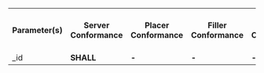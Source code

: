 <table class="list" width="100%">
  <tbody>
    <tr>
      <th>Parameter(s)</th>
      <th>Server Conformance </th>
      <th>Placer Conformance </th>
      <th>Filler Conformance </th>
      <th>Patient Conformance </th>
      <th>Type(s)</th>
      <th>Requirements (when used alone or in combination)</th>
    </tr>
    <tr>
      <td>_id</td>
      <td><b>SHALL</b></td>
      <td><b>-</b></td>
      <td><b>-</b></td>
      <td><b>-</b></td>
      <td><code>token</code></td>
      <td></td>
    </tr>
  </tbody>
</table>
